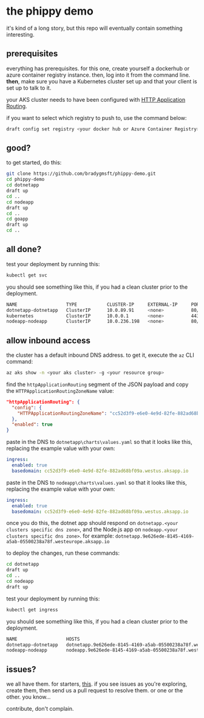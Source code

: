 # the phippy demo

it's kind of a long story, but this repo will eventually contain something interesting. 

## prerequisites

everything has prerequisites. for this one, create yourself a dockerhub or azure container registry instance. then, log into it from the command line. **then**, make sure you have a Kubernetes cluster set up and that your client is set up to talk to it.

your AKS cluster needs to have been configured with [HTTP Application Routing](https://docs.microsoft.com/en-us/azure/aks/http-application-routing).

if you want to select which registry to push to, use the command below:

```sh
draft config set registry <your docker hub or Azure Container Registry>
```

## good? 

to get started, do this:

```bash
git clone https://github.com/bradygmsft/phippy-demo.git
cd phippy-demo
cd dotnetapp
draft up
cd ..
cd nodeapp
draft up
cd ..
cd goapp
draft up
cd ..
```

## all done? 

test your deployment by running this:

```bash
kubectl get svc
```

you should see something like this, if you had a clean cluster prior to the deployment.

```sh
NAME                  TYPE           CLUSTER-IP     EXTERNAL-IP     PORT(S)     AGE
dotnetapp-dotnetapp   ClusterIP      10.0.89.91     <none>          80/TCP      1m
kubernetes            ClusterIP      10.0.0.1       <none>          443/TCP     2d
nodeapp-nodeapp       ClusterIP      10.0.236.198   <none>          80/TCP      2m
```

## allow inbound access 

the cluster has a default inbound DNS address. to get it, execute the `az` CLI command:

```bash
az aks show -n <your aks cluster> -g <your resource group>
```

find the `httpApplicationRouting` segment of the JSON payload and copy the `HTTPApplicationRoutingZoneName` value:

```json
"httpApplicationRouting": {
  "config": {
    "HTTPApplicationRoutingZoneName": "cc52d3f9-e6e0-4e9d-82fe-882ad68bf09a.westus.aksapp.io"
  },
  "enabled": true
}
```

paste in the DNS to `dotnetapp\charts\values.yaml` so that it looks like this, replacing the example value with your own:

```yaml
ingress:
  enabled: true
  basedomain: cc52d3f9-e6e0-4e9d-82fe-882ad68bf09a.westus.aksapp.io
```

paste in the DNS to `nodeapp\charts\values.yaml` so that it looks like this, replacing the example value with your own:

```yaml
ingress:
  enabled: true
  basedomain: cc52d3f9-e6e0-4e9d-82fe-882ad68bf09a.westus.aksapp.io
```

once you do this, the dotnet app should respond on `dotnetapp.<your clusters specific dns zone>`, and the Node.js app on `nodeapp.<your clusters specific dns zone>`. for example: `dotnetapp.9e626ede-8145-4169-a5ab-05500238a78f.westeurope.aksapp.io`

to deploy the changes, run these commands:

```bash
cd dotnetapp
draft up
cd ..
cd nodeapp
draft up
```

test your deployment by running this:

```bash
kubectl get ingress
```

you should see something like this, if you had a clean cluster prior to the deployment.

```sh
NAME                  HOSTS                                                                 ADDRESS          PORTS     AGE
dotnetapp-dotnetapp   dotnetapp.9e626ede-8145-4169-a5ab-05500238a78f.westeurope.aksapp.io   52.136.252.253   80        1m
nodeapp-nodeapp       nodeapp.9e626ede-8145-4169-a5ab-05500238a78f.westeurope.aksapp.io     52.136.252.253   80        2m
```

## issues? 

we all have them. for starters, [this](https://github.com/bradygmsft/phippy-demo/issues/1). if you see issues as you're exploring, create them, then send us a pull request to resolve them. or one or the other. you know...

contribute, don't complain.